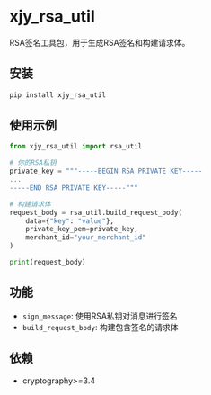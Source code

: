 # xjy_rsa_util

RSA签名工具包，用于生成RSA签名和构建请求体。

## 安装

```bash
pip install xjy_rsa_util
```

## 使用示例

```python
from xjy_rsa_util import rsa_util

# 你的RSA私钥
private_key = """-----BEGIN RSA PRIVATE KEY-----
...
-----END RSA PRIVATE KEY-----"""

# 构建请求体
request_body = rsa_util.build_request_body(
    data={"key": "value"},
    private_key_pem=private_key,
    merchant_id="your_merchant_id"
)

print(request_body)
```

## 功能

- `sign_message`: 使用RSA私钥对消息进行签名
- `build_request_body`: 构建包含签名的请求体

## 依赖

- cryptography>=3.4